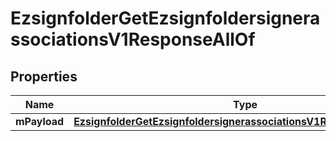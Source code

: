

# EzsignfolderGetEzsignfoldersignerassociationsV1ResponseAllOf


## Properties

| Name | Type | Description | Notes |
|------------ | ------------- | ------------- | -------------|
|**mPayload** | [**EzsignfolderGetEzsignfoldersignerassociationsV1ResponseMPayload**](EzsignfolderGetEzsignfoldersignerassociationsV1ResponseMPayload.md) |  |  |



